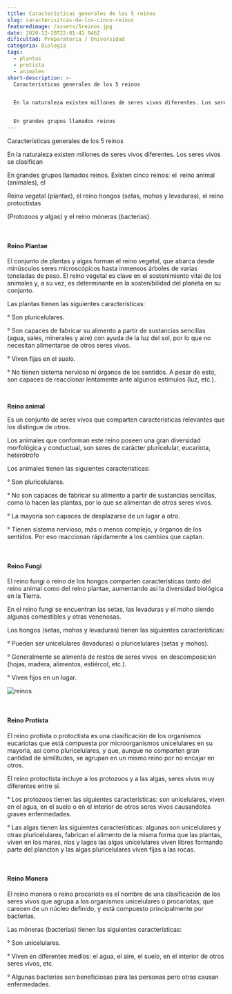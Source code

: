 ```yaml
---
title: Características generales de los 5 reinos
slug: caracterisitcas-de-los-cinco-reinos
featuredimage: /assets/5reinos.jpg
date: 2020-12-20T22:01:41.946Z
dificultad: Preparatoria / Universidad
categoria: Biología
tags:
  - plantas
  - protista
  - animales
short-description: >-
  Características generales de los 5 reinos


  En la naturaleza existen millones de seres vivos diferentes. Los seres vivos se clasifican


  En grandes grupos llamados reinos
---
```

Características generales de los 5 reinos

En la naturaleza existen millones de seres vivos diferentes. Los seres vivos se clasifican

En grandes grupos llamados reinos. Existen cinco reinos: el  reino animal (animales), el

Reino vegetal (plantae), el reino hongos (setas, mohos y levaduras), el reino protoctistas

(Protozoos y algas) y el reino móneras (bacterias).

</br>

#### Reino Plantae  

El conjunto de plantas y algas forman el reino vegetal, que abarca desde minúsculos seres microscópicos hasta inmensos árboles de varias toneladas de peso. El reino vegetal es clave en el sostenimiento vital de los animales y, a su vez, es determinante en la sostenibilidad del planeta en su conjunto.

Las plantas tienen las siguientes características:

° Son pluricelulares.

° Son capaces de fabricar su alimento a partir de sustancias sencillas (agua, sales, minerales y aire) con ayuda de la luz del sol, por lo que no necesitan alimentarse de otros seres vivos.

° Viven fijas en el suelo.

° No tienen sistema nervioso ni órganos de los sentidos. A pesar de esto, son capaces de reaccionar lentamente ante algunos estímulos (luz, etc.).

</br>

**Reino animal** 

Es un conjunto de seres vivos que comparten características relevantes que los distingue de otros.

Los animales que conforman este reino poseen una gran diversidad morfológica y conductual, son seres de carácter pluricelular, eucariota, heterótrofo

Los animales tienen las siguientes características:

° Son pluricelulares.

° No son capaces de fabricar su alimento a partir de sustancias sencillas, como lo hacen las plantas, por lo que se alimentan de otros seres vivos.

° La mayoría son capaces de desplazarse de un lugar a otro.

° Tienen sistema nervioso, más o menos complejo, y órganos de los sentidos. Por eso reaccionan rápidamente a los cambios que captan.

</br>

#### Reino Fungí

El reino fungi o reino de los hongos comparten características tanto del reino animal como del reino plantae, aumentando así la diversidad biológica en la Tierra.

En el reino fungi se encuentran las setas, las levaduras y el moho siendo algunas comestibles y otras venenosas.

Los hongos (setas, mohos y levaduras) tienen las siguientes características:

° Pueden ser unicelulares (levaduras) o pluricelulares (setas y mohos).

° Generalmente se alimenta de restos de seres vivos  en descomposición (hojas, madera, alimentos, estiércol, etc.).

° Viven fijos en un lugar.

![reinos](/assets/5.jpg "reinos")

 </br>

#### Reino Protista 

El reino protista o protoctista es una clasificación de los organismos eucariotas que está compuesta por microorganismos unicelulares en su mayoría, así como pluricelulares, y que, aunque no comparten gran cantidad de similitudes, se agrupan en un mismo reino por no encajar en otros.

El reino protoctista incluye a los protozoos y a las algas, seres vivos muy diferentes entre sí.

° Los protozoos tienen las siguientes características: son unicelulares, viven en el agua, en el suelo o en el interior de otros seres vivos causandoles graves enfermedades.

° Las algas tienen las siguientes características: algunas son unicelulares y otras pluricelulares, fabrican el alimento de la misma forma que las plantas, viven en los mares, ríos y lagos las algas unicelulares viven libres formando parte del plancton y las algas pluricelulares viven fijas a las rocas.

</br>

#### **Reino Monera**

El reino monera o reino procariota es el nombre de una clasificación de los seres vivos que agrupa a los organismos unicelulares o procariotas, que carecen de un núcleo definido, y está compuesto principalmente por bacterias.

Las móneras (bacterias) tienen las siguientes características:

° Son unicelulares.

° Viven en diferentes medios: el agua, el aire, el suelo, en el interior de otros seres vivos, etc.

° Algunas bacterias son beneficiosas para las personas pero otras causan enfermedades.